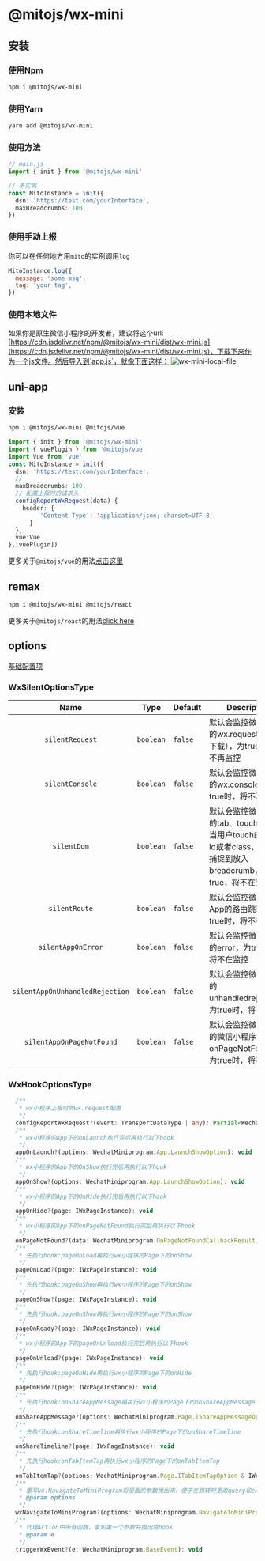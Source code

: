 # @mitojs/wx-mini

## 安装

### 使用Npm
```bash
npm i @mitojs/wx-mini
```

### 使用Yarn

```bash
yarn add @mitojs/wx-mini
```

### 使用方法
```typescript
// main.js
import { init } from '@mitojs/wx-mini'

// 多实例
const MitoInstance = init({
  dsn: 'https://test.com/yourInterface',
  maxBreadcrumbs: 100,
})
```

### 使用手动上报
你可以在任何地方用`mito`的实例调用`log`

```js
MitoInstance.log({
  message: 'some msg',
  tag: 'your tag',
})
```

### 使用本地文件
如果你是原生微信小程序的开发者，建议将这个url:[https://cdn.jsdelivr.net/npm/@mitojs/wx-mini/dist/wx-mini.js](https://cdn.jsdelivr.net/npm/@mitojs/wx-mini/dist/wx-mini.js)，下载下来作为一个js文件。然后导入到`app.js`，就像下面这样：
![wx-mini-local-file](https://tva1.sinaimg.cn/large/008i3skNly1gupnrax29kj612z0u0dik02.jpg)



## uni-app
### 安装
```bash
npm i @mitojs/wx-mini @mitojs/vue
```

```typescript
import { init } from '@mitojs/wx-mini'
import { vuePlugin } from '@mitojs/vue'
import Vue from 'vue'
const MitoInstance = init({
  dsn: 'https://test.com/yourInterface',
  // 
  maxBreadcrumbs: 100,
  // 配置上报时的请求头
  configReportWxRequest(data) {
    header: {
         'Content-Type': 'application/json; charset=UTF-8'
      }
  },
  vue:Vue
},[vuePlugin])
```


更多关于`@mitojs/vue`的用法[点击这里](../vue/README.md)

## remax
```bash
npm i @mitojs/wx-mini @mitojs/react
```

更多关于`@mitojs/react`的用法[click here](../react/README.md)


## options 

[基础配置项]()

### WxSilentOptionsType

|              Name              | Type      | Default    | Description                                                  |
| :----------------------------: | --------- | ---------- | ------------------------------------------------------------ |
|          `silentRequest`          | `boolean` | `false`    | 默认会监控微信小程序的wx.request（接口&下载），为true时，将不再监控                  |
|        `silentConsole`         | `boolean` | `false`    | 默认会监控微信小程序的wx.console，为true时，将不再监控                   |
|          `silentDom`           | `boolean` | `false`    | 默认会监控微信小程序的tab、touch事件，当用户touch的标签有id或者class，就会被b捕捉到放入breadcrumb，为true，将不在监听 |
| `silentRoute` | `boolean` | `false` | 默认会监控微信小程序App的路由跳转，为true时，将不在监控 |
|         `silentAppOnError`         | `boolean` | `false`    | 默认会监控微信小程序的error，为true时，将不在监控                        |
|   `silentAppOnUnhandledRejection`   | `boolean` | `false`    | 默认会监控微信小程序的unhandledrejection，为true时，将不在监控           |
|    `silentAppOnPageNotFound`    | `boolean` | `false`    | 默认会监控微信小程序的微信小程序App的onPageNotFound，为true时，将不在监控 |

### WxHookOptionsType

```typescript
  /**
   * wx小程序上报时的wx.request配置
   */
  configReportWxRequest?(event: TransportDataType | any): Partial<WechatMiniprogram.RequestOption>
  /**
   * wx小程序的App下的onLaunch执行完后再执行以下hook
   */
  appOnLaunch?(options: WechatMiniprogram.App.LaunchShowOption): void
  /**
   * wx小程序的App下的OnShow执行完后再执行以下hook
   */
  appOnShow?(options: WechatMiniprogram.App.LaunchShowOption): void
  /**
   * wx小程序的App下的OnHide执行完后再执行以下hook
   */
  appOnHide?(page: IWxPageInstance): void
  /**
   * wx小程序的App下的onPageNotFound执行完后再执行以下hook
   */
  onPageNotFound?(data: WechatMiniprogram.OnPageNotFoundCallbackResult): void
  /**
   * 先执行hook:pageOnLoad再执行wx小程序的Page下的onShow
   */
  pageOnLoad?(page: IWxPageInstance): void
  /**
   * 先执行hook:pageOnShow再执行wx小程序的Page下的onShow
   */
  pageOnShow?(page: IWxPageInstance): void
  /**
   * 先执行hook:pageOnShow再执行wx小程序的Page下的onShow
   */
  pageOnReady?(page: IWxPageInstance): void
  /**
   * wx小程序的App下的pageOnUnload执行完后再执行以下hook
   */
  pageOnUnload?(page: IWxPageInstance): void
  /**
   * 先执行hook:pageOnHide再执行wx小程序的Page下的onHide
   */
  pageOnHide?(page: IWxPageInstance): void
  /**
   * 先执行hook:onShareAppMessage再执行wx小程序的Page下的onShareAppMessage
   */
  onShareAppMessage?(options: WechatMiniprogram.Page.IShareAppMessageOption & IWxPageInstance): void
  /**
   * 先执行hook:onShareTimeline再执行wx小程序的Page下的onShareTimeline
   */
  onShareTimeline?(page: IWxPageInstance): void
  /**
   * 先执行hook:onTabItemTap再执行wx小程序的Page下的onTabItemTap
   */
  onTabItemTap?(options: WechatMiniprogram.Page.ITabItemTapOption & IWxPageInstance): void
  /**
   * 重写wx.NavigateToMiniProgram将里面的参数抛出来，便于在跳转时更改query和extraData
   * @param options
   */
  wxNavigateToMiniProgram?(options: WechatMiniprogram.NavigateToMiniProgramOption): WechatMiniprogram.NavigateToMiniProgramOption
  /**
   * 代理Action中所有函数，拿到第一个参数并抛出成hook
   * @param e
   */
  triggerWxEvent?(e: WechatMiniprogram.BaseEvent): void	
```

